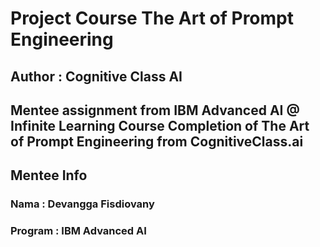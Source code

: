 # Project Course The Art of Prompt Engineering
## Author : Cognitive Class AI 

Mentee assignment from IBM Advanced AI @ Infinite Learning
Course Completion of The Art of Prompt Engineering from CognitiveClass.ai
---

## Mentee Info
### Nama : Devangga Fisdiovany
### Program : IBM Advanced AI
